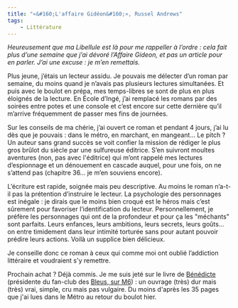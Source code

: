 ```yaml
---
title: "«&#160;L'affaire Gidéon&#160;», Russel Andrews"
tags:
    - Littérature
---
```


_Heureusement que ma Libellule est là pour me rappeller à l’ordre&nbsp;: cela
fait plus d’une semaine que j’ai dévoré l’Affaire Gideon, et pas un article pour
en parler. J’ai une excuse&nbsp;: je m’en remettais._

<!-- more -->

Plus jeune, j’étais un lecteur assidu. Je pouvais me délecter d’un roman par
semaine, du moins quand je n’avais pas plusieurs lectures simultanées. Et puis
avec le boulot en prépa, mes temps-libres se sont de plus en plus éloignés de la
lecture. En École d’Ingé, j’ai remplacé les romans par des soirées entre potes
et une console et c’est encore sur cette dernière qu’il m’arrive fréquemment de
passer mes fins de journées.

Sur les conseils de ma chérie, j’ai ouvert ce roman et pendant 4 jours, j’ai lu
dès que je pouvais&nbsp;: dans le métro, en marchant, en mangeant… Le
pitch&nbsp;? Un auteur sans grand succès se voit confier la mission de rédiger
le plus gros brûlot du siècle par une sulfureuse éditrice. S’en suivront moultes
aventures (non, pas avec l'éditrice) qui m’ont rappelé mes lectures d’espionnage
et un dénouement en cascade auquel, pour une fois, on ne s’attend pas (chapitre
36… je m’en souviens encore).

L’écriture est rapide, soignée mais peu descriptive. Au moins le roman n’a-t-il
pas la prétention d’instruire le lecteur. La psychologie des personnages est
inégale&nbsp;: je dirais que le moins bien croqué est le héros mais c’est
sûrement pour favoriser l’identification du lecteur. Personnellement, je préfère
les personnages qui ont de la profondeur et pour ça les "méchants" sont
parfaits. Leurs enfances, leurs ambitions, leurs secrets, leurs goûts… on entre
timidement dans leur intimité torturée sans pour autant pouvoir prédire leurs
actions. Voilà un supplice bien délicieux.

Je conseille donc ce roman à ceux qui comme moi ont oublié l’addiction
littéraire et voudraient s'y remettre.

Prochain achat&nbsp;? Déjà commis. Je me suis jeté sur le livre de
[Bénédicte](http://police.etc.over-blog.net/) (présidente du fan-club des
[Bleus, sur M6](http://police.etc.over-blog.net/article-12835909.html))&nbsp;:
un ouvrage (très) dur mais (très) vrai, simple, cru mais pas vulgaire. Du moins
d'après les 35 pages que j'ai lues dans le Métro au retour du boulot hier.
